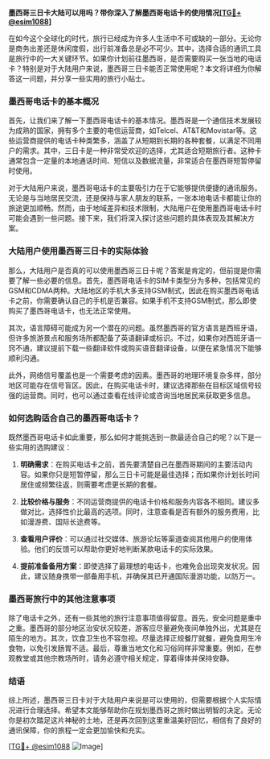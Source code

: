 **墨西哥三日卡大陆可以用吗？带你深入了解墨西哥电话卡的使用情况[[TG💪+ @esim1088](https://t.me/s/esim1088)]**

在如今这个全球化的时代，旅行已经成为许多人生活中不可或缺的一部分。无论你是商务出差还是休闲度假，出行前准备总是必不可少。其中，选择合适的通讯工具是旅行中的一大关键环节。如果你计划前往墨西哥，是否需要购买一张当地的电话卡？特别是对于大陆用户来说，墨西哥三日卡能否正常使用呢？本文将详细为你解答这一问题，并分享一些实用的旅行小贴士。

### 墨西哥电话卡的基本概况

首先，让我们来了解一下墨西哥电话卡的基本情况。墨西哥是一个通信技术发展较为成熟的国家，拥有多个主要的电信运营商，如Telcel、AT&T和Movistar等。这些运营商提供的电话卡种类繁多，涵盖了从短期到长期的各种套餐，以满足不同用户的需求。其中，三日卡是一种非常受欢迎的选择，尤其适合短期旅行者。这种卡通常包含一定量的本地通话时间、短信以及数据流量，非常适合在墨西哥短暂停留时使用。

对于大陆用户来说，墨西哥电话卡的主要吸引力在于它能够提供便捷的通讯服务。无论是与当地居民交流，还是保持与家人朋友的联系，一张本地电话卡都能让你的旅途更加顺畅。然而，由于地域差异和技术限制，大陆用户在使用墨西哥电话卡时可能会遇到一些问题。接下来，我们将深入探讨这些问题的具体表现及其解决方案。

### 大陆用户使用墨西哥三日卡的实际体验

那么，大陆用户是否真的可以使用墨西哥三日卡呢？答案是肯定的，但前提是你需要了解一些必要的信息。首先，墨西哥电话卡的SIM卡类型分为多种，包括常见的GSM和CDMA两种。大陆地区的手机大多支持GSM制式，因此在购买墨西哥电话卡之前，你需要确认自己的手机是否兼容。如果手机不支持GSM制式，那么即使购买了墨西哥电话卡，也无法正常使用。

其次，语言障碍可能成为另一个潜在的问题。虽然墨西哥的官方语言是西班牙语，但许多旅游景点和服务场所都配备了英语翻译或标识。不过，如果你对西班牙语一窍不通，建议提前下载一些翻译软件或购买语音翻译设备，以便在紧急情况下能够顺利沟通。

此外，网络信号覆盖也是一个需要考虑的因素。墨西哥的地理环境复杂多样，部分地区可能存在信号盲区。因此，在购买电话卡时，建议选择那些在目标区域信号较强的运营商。同时，也可以通过查看在线评论或咨询当地居民来获取更多信息。

### 如何选购适合自己的墨西哥电话卡？

既然墨西哥电话卡如此重要，那么如何才能挑选到一款最适合自己的呢？以下是一些实用的选购建议：

1. **明确需求**：在购买电话卡之前，首先要清楚自己在墨西哥期间的主要活动内容。如果你只是短暂停留，那么三日卡可能是最佳选择；而如果你计划长时间居住或频繁往返，则需要考虑更长期的套餐。

2. **比较价格与服务**：不同运营商提供的电话卡价格和服务内容各不相同。建议多做对比，选择性价比最高的选项。同时，注意查看是否有额外的服务费用，比如漫游费、国际长途费等。

3. **查看用户评价**：可以通过社交媒体、旅游论坛等渠道查阅其他用户的使用体验。他们的反馈可以帮助你更好地判断某款电话卡的实际效果。

4. **提前准备备用方案**：即使选择了最理想的电话卡，也难免会出现突发状况。因此，建议随身携带一部备用手机，并确保其已开通国际漫游功能，以防万一。

### 墨西哥旅行中的其他注意事项

除了电话卡之外，还有一些其他的旅行注意事项值得留意。首先，安全问题是重中之重。墨西哥的部分地区治安状况较差，游客应尽量避免夜间单独外出，尤其是在陌生的地方。其次，饮食卫生也不容忽视。尽量选择正规餐厅就餐，避免食用生冷食物，以免引发肠胃不适。最后，尊重当地文化和习俗同样非常重要。例如，在参观教堂或其他宗教场所时，请务必遵守相关规定，穿着得体并保持安静。

### 结语

综上所述，墨西哥三日卡对于大陆用户来说是可以使用的，但需要根据个人实际情况进行合理选择。希望本文能够帮助你在规划墨西哥之旅时做出明智的决定。无论你是初次踏足这片神秘的土地，还是再次回到这里重温美好回忆，相信有了良好的通讯保障，你的旅程一定会更加愉快和充实。

[[TG💪+ @esim1088](https://t.me/s/esim1088) ![Image](https://i.postimg.cc/4NQfJmqS/Snipaste-2025-05-13-00-14-12.png)]